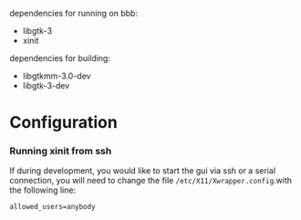 

dependencies for running on bbb:

- libgtk-3
- xinit

dependencies for building:

- libgtkmm-3.0-dev
- libgtk-3-dev




# Configuration

### Running xinit from ssh

If during development, you would like to start the gui via ssh or a serial connection, you will need to change the file `/etc/X11/Xwrapper.config`.with the following line:
```
allowed_users=anybody
```
